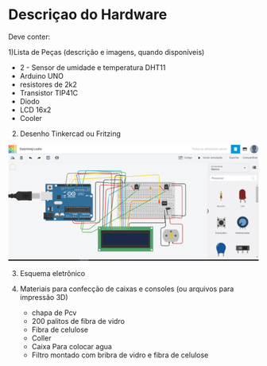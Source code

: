 # Descriçao do Hardware

Deve conter:

1)Lista de Peças (descrição e imagens, quando disponíveis)

* 2 - Sensor de umidade e temperatura DHT11
* Arduino UNO
* resistores de 2k2
* Transistor TIP41C
* Diodo
* LCD 16x2
* Cooler


2) Desenho Tinkercad ou Fritzing

![](Tinkercad.png)

3) Esquema eletrônico


4) Materiais para confecção de caixas e consoles (ou arquivos para impressão 3D)
   * chapa de Pcv 
   * 200 palitos de fibra de vidro
   * Fibra de celulose
   * Coller
   * Caixa Para colocar agua
   * Filtro montado com bribra de vidro e fibra de celulose
